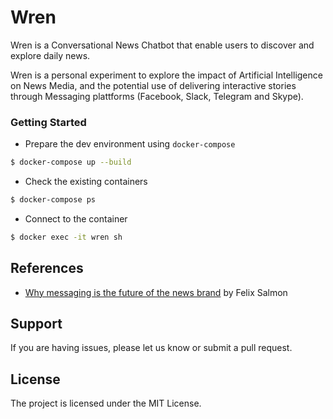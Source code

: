 # Wren

Wren is a Conversational News Chatbot that enable users to discover and explore daily news.  

Wren is a personal experiment to explore the impact of Artificial Intelligence on News Media, and the potential use of delivering interactive stories through Messaging plattforms (Facebook, Slack, Telegram and Skype). 


### Getting Started
- Prepare the dev environment using `docker-compose`
```bash
$ docker-compose up --build
```

- Check the existing containers 
```bash
$ docker-compose ps
```


- Connect to the container
```bash
$ docker exec -it wren sh
```

## References
- [Why messaging is the future of the news brand](https://splinternews.com/why-messaging-is-the-future-of-the-news-brand-1793854684) by Felix Salmon

## Support
If you are having issues, please let us know or submit a pull request.

## License
The project is licensed under the MIT License.

